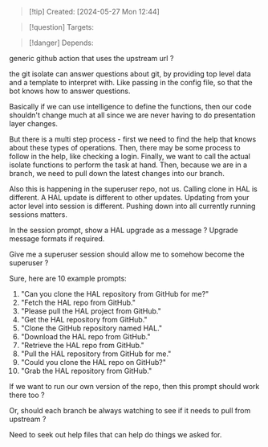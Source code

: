 
>[!tip] Created: [2024-05-27 Mon 12:44]

>[!question] Targets: 

>[!danger] Depends: 

generic github action that uses the upstream url ?

the git isolate can answer questions about git, by providing top level data and a template to interpret with.  Like passing in the config file, so that the bot knows how to answer questions.

Basically if we can use intelligence to define the functions, then our code shouldn't change much at all since we are never having to do presentation layer changes.

But there is a multi step process - first we need to find the help that knows about these types of operations.  Then, there may be some process to follow in the help, like checking a login.
Finally, we want to call the actual isolate functions to perform the task at hand.
Then, because we are in a branch, we need to pull down the latest changes into our branch.

Also this is happening in the superuser repo, not us.
Calling clone in HAL is different.
A HAL update is different to other updates.
Updating from your actor level into session is different.
Pushing down into all currently running sessions matters.

In the session prompt, show a HAL upgrade as a message ?  Upgrade message formats if required.

Give me a superuser session should allow me to somehow become the superuser ?

Sure, here are 10 example prompts:

1. "Can you clone the HAL repository from GitHub for me?"
2. "Fetch the HAL repo from GitHub."
3. "Please pull the HAL project from GitHub."
4. "Get the HAL repository from GitHub."
5. "Clone the GitHub repository named HAL."
6. "Download the HAL repo from GitHub."
7. "Retrieve the HAL repo from GitHub."
8. "Pull the HAL repository from GitHub for me."
9. "Could you clone the HAL repo on GitHub?"
10. "Grab the HAL repository from GitHub."

If we want to run our own version of the repo, then this prompt should work there too ?

Or, should each branch be always watching to see if it needs to pull from upstream ?

Need to seek out help files that can help do things we asked for.